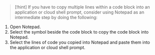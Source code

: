 > [!hint] If you have to copy multiple lines within a code block into an application or cloud shell prompt, consider using Notepad as an intermediate step by doing the following:
>
1. Open Notepad.
1. Select the <span class="typeText"></span> symbol beside the code block to copy the code block into Notepad. 
1. Select the lines of code you copied into Notepad and paste them into the application or cloud shell prompt.
>
